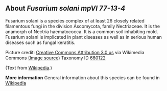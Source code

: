 **About *Fusarium solani mpVI 77-13-4***
-------------------------
Fusarium solani is a species complex of at least 26 closely related 
filamentous fungi in the division Ascomycota, family Nectriaceae. It 
is the anamorph of Nectria haematococca. It is a common soil 
inhabiting mold. Fusarium solani is implicated in plant diseases as 
well as in serious human diseases such as fungal keratitis.


Picture credit: [Creative Commons Attribution 3.0 us](https://creativecommons.org/licenses/by/3.0/us/deed.en) via Wikimedia Commons [(Image source)](https://en.wikipedia.org/wiki/File:Fusarium_solani_(Mart.)_Sacc._5393379.jpg)
Taxonomy ID [660122](https://www.uniprot.org/taxonomy/660122)

(Text from [Wikipedia](https://en.wikipedia.org/).)

**More information**
General information about this species can be found in [Wikipedia](https://en.wikipedia.org/wiki/Fusarium_solani)

